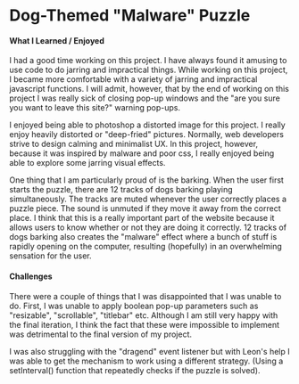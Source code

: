  # Dog-Themed "Malware" Puzzle

#### What I Learned / Enjoyed

I had a good time working on this project. I have always found it amusing to use code to do jarring and impractical things. While working on this project, I became more comfortable with a variety of jarring and impractical javascript functions. I will admit, however, that by the end of working on this project I was really sick of closing pop-up windows and the "are you sure you want to leave this site?" warning pop-ups.

I enjoyed being able to photoshop a distorted image for this project. I really enjoy heavily distorted or "deep-fried" pictures. Normally, web developers strive to design calming and minimalist UX. In this project, however, because it was inspired by malware and poor css, I really enjoyed being able to explore some jarring visual effects.

One thing that I am particularly proud of is the barking. When the user first starts the puzzle, there are 12 tracks of dogs barking playing simultaneously. The tracks are muted whenever the user correctly places a puzzle piece. The sound is unmuted if they move it away from the correct place. I think that this is a really important part of the website because it allows users to know whether or not they are doing it correctly. 12 tracks of dogs barking also creates the "malware" effect where a bunch of stuff is rapidly opening on the computer, resulting (hopefully) in an overwhelming sensation for the user.


#### Challenges

There were a couple of things that I was disappointed that I was unable to do. First, I was unable to apply boolean pop-up parameters such as "resizable", "scrollable", "titlebar" etc. Although I am still very happy with the final iteration, I think the fact that these were impossible to implement was detrimental to the final version of my project.

I was also struggling with the "dragend" event listener but with Leon's help I was able to get the mechanism to work using a different strategy. (Using a setInterval() function that repeatedly checks if the puzzle is solved).
